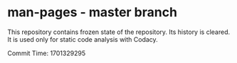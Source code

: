 # man-pages - master branch

This repository contains frozen state of the repository.
Its history is cleared. It is used only for static code
analysis with Codacy.

Commit Time: 1701329295
